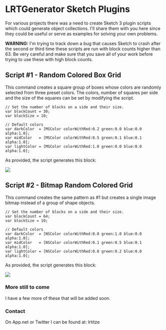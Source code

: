 # LRTGenerator Sketch Plugins

For various projects there was a need to create Sketch 3 plugin scripts which could generate object collections. I'll share them with you here since they could be useful or serve as examples for solving your own problems.

**WARNING:** I'm trying to track down a bug that causes Sketch to crash after the second or third time these scripts are run with block counts higher than 63. Be very careful and make sure that you save all of your work before trying to use these with high block counts.

## Script #1 - Random Colored Box Grid

This command creates a square group of boxes whose colors are randomly selected from three preset colors. The colors, number of squares per side and the size of the squares can be set by modifying the script.

```
// Set the number of blocks on a side and their size.
var blockCount = 30;
var blockSize = 10;

// Default colors
var darkColor  = [MSColor colorWithRed:0.2 green:0.0 blue:0.0 alpha:1.0];
var midColor   = [MSColor colorWithRed:0.5 green:0.1 blue:0.1 alpha:1.0];
var lightColor = [MSColor colorWithRed:1.0 green:0.0 blue:0.0 alpha:1.0];
```

As provided, the script generates this block:

![](http://lrtitze.github.io/Sketch-Plugins-LRTGenerators/images/RandomNoiseBox.png)


## Script #2 - Bitmap Random Colored Grid

This command creates the same pattern as #1 but creates a single image bitmap instead of a group of shape objects.

```
// Set the number of blocks on a side and their size.
var blockCount = 64;
var blockSize = 10;

// Default colors
var darkColor  = [NSColor colorWithRed:0.0 green:1.0 blue:0.0 alpha:1.0];
var midColor   = [NSColor colorWithRed:0.1 green:0.5 blue:0.1 alpha:1.0];
var lightColor = [NSColor colorWithRed:0.0 green:0.2 blue:0.0 alpha:1.0];
```

As provided, the script generates this block:

![](http://lrtitze.github.io/Sketch-Plugins-LRTGenerators/images/RandomNoiseBitmap.png)


### More still to come

I have a few more of these that will be added soon.

### Contact
On App.net or Twitter I can be found at: lrtitze
